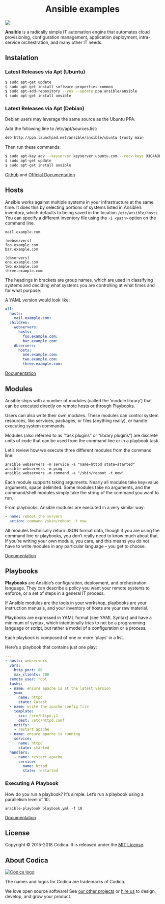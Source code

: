 <h1 align="center">Ansible examples</h1>

![](https://cdn.iconscout.com/icon/free/png-256/ansible-282283.png)

**Ansible** is a radically simple IT automation engine that automates cloud provisioning, configuration management, application deployment, intra-service orchestration, and many other IT needs.

## Instalation
### Latest Releases via Apt (Ubuntu)

```sh
$ sudo apt-get update
$ sudo apt-get install software-properties-common
$ sudo apt-add-repository --yes --update ppa:ansible/ansible
$ sudo apt-get install ansible
```

### Latest Releases via Apt (Debian)

Debian users may leverage the same source as the Ubuntu PPA.

Add the following line to /etc/apt/sources.list:

```sh
deb http://ppa.launchpad.net/ansible/ansible/ubuntu trusty main

```
Then run these commands:

```sh
$ sudo apt-key adv --keyserver keyserver.ubuntu.com --recv-keys 93C4A3FD7BB9C367
$ sudo apt-get update
$ sudo apt-get install ansible

```
[Github](https://github.com/ansible/ansible) and [Official Documentation](https://docs.ansible.com)

## Hosts

Ansible works against multiple systems in your infrastructure at the same time. It does this by selecting portions of systems listed in Ansible’s inventory, which defaults to being saved in the location ```/etc/ansible/hosts```. You can specify a different inventory file using the ```-i <path>``` option on the command line.

```
mail.example.com

[webservers]
foo.example.com
bar.example.com

[dbservers]
one.example.com
two.example.com
three.example.com
```
The headings in brackets are group names, which are used in classifying systems and deciding what systems you are controlling at what times and for what purpose.

A YAML version would look like:

```yaml
all:
  hosts:
    mail.example.com:
  children:
    webservers:
      hosts:
        foo.example.com:
        bar.example.com:
    dbservers:
      hosts:
        one.example.com:
        two.example.com:
        three.example.com:
```
[Documentation](https://docs.ansible.com/ansible/latest/user_guide/intro_inventory.html)
## Modules

Ansible ships with a number of modules (called the ‘module library’) that can be executed directly on remote hosts or through Playbooks.

Users can also write their own modules. These modules can control system resources, like services, packages, or files (anything really), or handle executing system commands.

Modules (also referred to as “task plugins” or “library plugins”) are discrete units of code that can be used from the command line or in a playbook task.

Let’s review how we execute three different modules from the command line:

```zh
ansible webservers -m service -a "name=httpd state=started"
ansible webservers -m ping
ansible webservers -m command -a "/sbin/reboot -t now"
```

Each module supports taking arguments. Nearly all modules take key=value arguments, space delimited. Some modules take no arguments, and the command/shell modules simply take the string of the command you want to run.

From playbooks, Ansible modules are executed in a very similar way:
```yml
- name: reboot the servers
  action: command /sbin/reboot -t now
```
All modules technically return JSON format data, though if you are using the command line or playbooks, you don’t really need to know much about that. If you’re writing your own module, you care, and this means you do not have to write modules in any particular language – you get to choose.

[Documentation](https://docs.ansible.com/ansible/latest/user_guide/modules_intro.html)

## Playbooks
**Playbooks** are Ansible’s configuration, deployment, and orchestration language. They can describe a policy you want your remote systems to enforce, or a set of steps in a general IT process.

If Ansible modules are the tools in your workshop, playbooks are your instruction manuals, and your inventory of hosts are your raw material.

Playbooks are expressed in YAML format (see YAML Syntax) and have a minimum of syntax, which intentionally tries to not be a programming language or script, but rather a model of a configuration or a process.

Each playbook is composed of one or more ‘plays’ in a list.

Here’s a playbook that contains just one play:

```yml
---
- hosts: webservers
  vars:
    http_port: 80
    max_clients: 200
  remote_user: root
  tasks:
  - name: ensure apache is at the latest version
    yum:
      name: httpd
      state: latest
  - name: write the apache config file
    template:
      src: /srv/httpd.j2
      dest: /etc/httpd.conf
    notify:
    - restart apache
  - name: ensure apache is running
    service:
      name: httpd
      state: started
  handlers:
    - name: restart apache
      service:
        name: httpd
        state: restarted
```
### Executing A Playbook

How do you run a playbook? It’s simple. Let’s run a playbook using a parallelism level of 10:

```zh
ansible-playbook playbook.yml -f 10
```
[Documentation](https://docs.ansible.com/ansible/latest/user_guide/playbooks.html)
## License
Copyright © 2015-2018 Codica. It is released under the [MIT License](https://opensource.org/licenses/MIT).

## About Codica

[![Codica logo](https://www.codica.com/assets/images/logo/logo.svg)](https://www.codica.com)

The names and logos for Codica are trademarks of Codica.

We love open source software! See [our other projects](https://github.com/codica2) or [hire us](https://www.codica.com/) to design, develop, and grow your product.